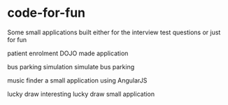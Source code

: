 # code-for-fun
Some small applications built either for the interview test questions or just for fun

patient enrolment
DOJO made application

bus parking simulation
simulate bus parking

music finder
a small application using AngularJS

lucky draw
interesting lucky draw small application
